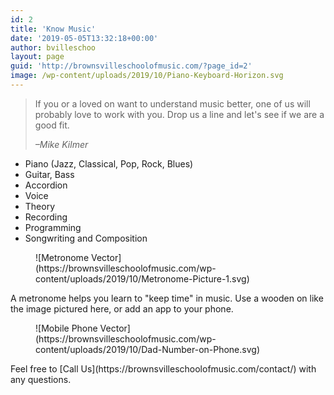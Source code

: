```yaml
---
id: 2
title: 'Know Music'
date: '2019-05-05T13:32:18+00:00'
author: bvilleschoo
layout: page
guid: 'http://brownsvilleschoolofmusic.com/?page_id=2'
image: /wp-content/uploads/2019/10/Piano-Keyboard-Horizon.svg
---
```


> If you or a loved on want to understand music better, one of us will probably love to work with you. Drop us a line and let's see if we are a good fit.
>
> <cite>–Mike Kilmer</cite>

- Piano (Jazz, Classical, Pop, Rock, Blues)
- Guitar, Bass
- Accordion
- Voice
- Theory
- Recording
- Programming
- Songwriting and Composition

<div class="wp-block-media-text alignwide"><figure class="wp-block-media-text__media">![Metronome Vector](https://brownsvilleschoolofmusic.com/wp-content/uploads/2019/10/Metronome-Picture-1.svg)</figure><div class="wp-block-media-text__content">A metronome helps you learn to "keep time" in music. Use a wooden on like the image pictured here, or add an app to your phone.

</div></div><div class="wp-block-media-text alignwide has-media-on-the-right"><figure class="wp-block-media-text__media">![Mobile Phone Vector](https://brownsvilleschoolofmusic.com/wp-content/uploads/2019/10/Dad-Number-on-Phone.svg)</figure><div class="wp-block-media-text__content">Feel free to [Call Us](https://brownsvilleschoolofmusic.com/contact/) with any questions.

</div></div>
